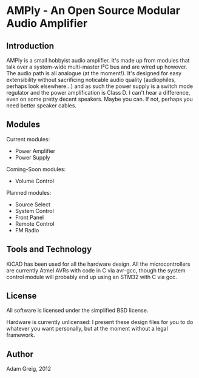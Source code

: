 AMPly - An Open Source Modular Audio Amplifier
==============================================

Introduction
------------

AMPly is a small hobbyist audio amplifier. It's made up from modules that talk
over a system-wide multi-master I²C bus and are wired up however. The audio
path is all analogue (at the moment!). It's designed for easy extensibility
without sacrificing noticable audio quality (audiophiles, perhaps look
elsewhere...) and as such the power supply is a switch mode regulator and the
power amplification is Class D. I can't hear a difference, even on some pretty
decent speakers. Maybe you can. If not, perhaps you need better speaker cables.


Modules
-------

Current modules:
* Power Amplifier
* Power Supply

Coming-Soon modules:
* Volume Control

Planned modules:
* Source Select
* System Control
* Front Panel
* Remote Control
* FM Radio


Tools and Technology
--------------------

KiCAD has been used for all the hardware design. All the microcontrollers are
currently Atmel AVRs with code in C via avr-gcc, though the system control
module will probably end up using an STM32 with C via gcc.

License
-------

All software is licensed under the simplified BSD license.

Hardware is currently unlicensed: I present these design files for you to do
whatever you want personally, but at the moment without a legal framework.

Author
------

Adam Greig, 2012
